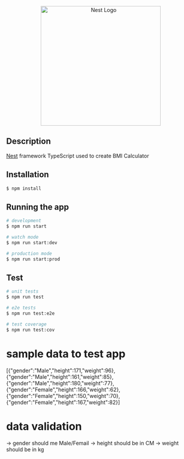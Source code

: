 <p align="center">
  <a href="http://nestjs.com/" target="blank"><img src="https://nestjs.com/img/logo_text.svg" width="320" alt="Nest Logo" /></a>
</p>

## Description

[Nest](https://github.com/nestjs/nest) framework TypeScript used to create BMI Calculator

## Installation

```bash
$ npm install
```

## Running the app

```bash
# development
$ npm run start

# watch mode
$ npm run start:dev

# production mode
$ npm run start:prod
```

## Test

```bash
# unit tests
$ npm run test

# e2e tests
$ npm run test:e2e

# test coverage
$ npm run test:cov
```

# sample data to test app

[{"gender":"Male","height":171,"weight":96},{"gender":"Male","height":161,"weight":85},{"gender":"Male","height":180,"weight":77},{"gender":"Female","height":166,"weight":62},{"gender":"Female","height":150,"weight":70},{"gender":"Female","height":167,"weight":82}]

# data validation

 -> gender should me Male/Femail
 -> height should be in CM
 -> weight should be in kg
